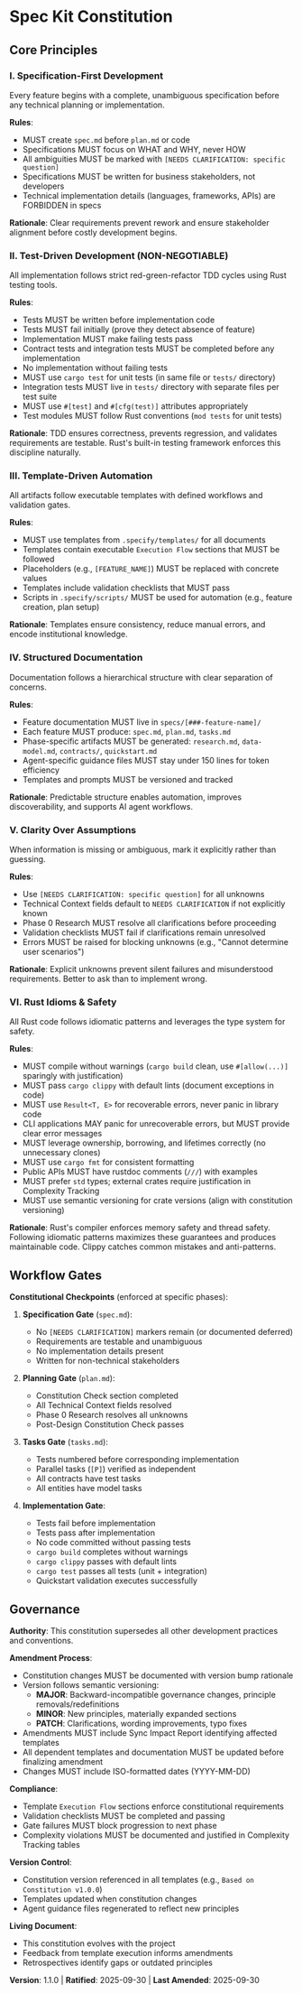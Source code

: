 <!--
SYNC IMPACT REPORT
==================
Version Change: 1.0.0 → 1.1.0
Date: 2025-09-30

Modified Principles:
- EXPANDED: II. Test-Driven Development - Added Rust-specific testing requirements (cargo test, integration tests)
- NEW: VI. Rust Idioms & Safety - Added Rust-specific development standards

Added Sections:
- Principle VI: Rust Idioms & Safety (Rust-specific requirements)

Removed Sections:
- None

Templates Requiring Updates:
✅ .specify/templates/plan-template.md - Updated (constitution version reference v2.1.1 → v1.1.0)
✅ .specify/templates/spec-template.md - Aligned (language-agnostic)
✅ .specify/templates/tasks-template.md - Aligned (supports cargo commands)
✅ .specify/templates/agent-file-template.md - Aligned (will extract Rust commands)
✅ .github/prompts/*.prompt.md - Aligned (language-agnostic workflow)

Follow-up TODOs:
- None
-->

# Spec Kit Constitution

## Core Principles

### I. Specification-First Development

Every feature begins with a complete, unambiguous specification before any technical planning or implementation.

**Rules**:
- MUST create `spec.md` before `plan.md` or code
- Specifications MUST focus on WHAT and WHY, never HOW
- All ambiguities MUST be marked with `[NEEDS CLARIFICATION: specific question]`
- Specifications MUST be written for business stakeholders, not developers
- Technical implementation details (languages, frameworks, APIs) are FORBIDDEN in specs

**Rationale**: Clear requirements prevent rework and ensure stakeholder alignment before costly development begins.

### II. Test-Driven Development (NON-NEGOTIABLE)

All implementation follows strict red-green-refactor TDD cycles using Rust testing tools.

**Rules**:
- Tests MUST be written before implementation code
- Tests MUST fail initially (prove they detect absence of feature)
- Implementation MUST make failing tests pass
- Contract tests and integration tests MUST be completed before any implementation
- No implementation without failing tests
- MUST use `cargo test` for unit tests (in same file or `tests/` directory)
- Integration tests MUST live in `tests/` directory with separate files per test suite
- MUST use `#[test]` and `#[cfg(test)]` attributes appropriately
- Test modules MUST follow Rust conventions (`mod tests` for unit tests)

**Rationale**: TDD ensures correctness, prevents regression, and validates requirements are testable. Rust's built-in testing framework enforces this discipline naturally.

### III. Template-Driven Automation

All artifacts follow executable templates with defined workflows and validation gates.

**Rules**:
- MUST use templates from `.specify/templates/` for all documents
- Templates contain executable `Execution Flow` sections that MUST be followed
- Placeholders (e.g., `[FEATURE_NAME]`) MUST be replaced with concrete values
- Templates include validation checklists that MUST pass
- Scripts in `.specify/scripts/` MUST be used for automation (e.g., feature creation, plan setup)

**Rationale**: Templates ensure consistency, reduce manual errors, and encode institutional knowledge.

### IV. Structured Documentation

Documentation follows a hierarchical structure with clear separation of concerns.

**Rules**:
- Feature documentation MUST live in `specs/[###-feature-name]/`
- Each feature MUST produce: `spec.md`, `plan.md`, `tasks.md`
- Phase-specific artifacts MUST be generated: `research.md`, `data-model.md`, `contracts/`, `quickstart.md`
- Agent-specific guidance files MUST stay under 150 lines for token efficiency
- Templates and prompts MUST be versioned and tracked

**Rationale**: Predictable structure enables automation, improves discoverability, and supports AI agent workflows.

### V. Clarity Over Assumptions

When information is missing or ambiguous, mark it explicitly rather than guessing.

**Rules**:
- Use `[NEEDS CLARIFICATION: specific question]` for all unknowns
- Technical Context fields default to `NEEDS CLARIFICATION` if not explicitly known
- Phase 0 Research MUST resolve all clarifications before proceeding
- Validation checklists MUST fail if clarifications remain unresolved
- Errors MUST be raised for blocking unknowns (e.g., "Cannot determine user scenarios")

**Rationale**: Explicit unknowns prevent silent failures and misunderstood requirements. Better to ask than to implement wrong.

### VI. Rust Idioms & Safety

All Rust code follows idiomatic patterns and leverages the type system for safety.

**Rules**:
- MUST compile without warnings (`cargo build` clean, use `#[allow(...)]` sparingly with justification)
- MUST pass `cargo clippy` with default lints (document exceptions in code)
- MUST use `Result<T, E>` for recoverable errors, never panic in library code
- CLI applications MAY panic for unrecoverable errors, but MUST provide clear error messages
- MUST leverage ownership, borrowing, and lifetimes correctly (no unnecessary clones)
- MUST use `cargo fmt` for consistent formatting
- Public APIs MUST have rustdoc comments (`///`) with examples
- MUST prefer `std` types; external crates require justification in Complexity Tracking
- MUST use semantic versioning for crate versions (align with constitution versioning)

**Rationale**: Rust's compiler enforces memory safety and thread safety. Following idiomatic patterns maximizes these guarantees and produces maintainable code. Clippy catches common mistakes and anti-patterns.

## Workflow Gates

**Constitutional Checkpoints** (enforced at specific phases):

1. **Specification Gate** (`spec.md`):
   - No `[NEEDS CLARIFICATION]` markers remain (or documented deferred)
   - Requirements are testable and unambiguous
   - No implementation details present
   - Written for non-technical stakeholders

2. **Planning Gate** (`plan.md`):
   - Constitution Check section completed
   - All Technical Context fields resolved
   - Phase 0 Research resolves all unknowns
   - Post-Design Constitution Check passes

3. **Tasks Gate** (`tasks.md`):
   - Tests numbered before corresponding implementation
   - Parallel tasks (`[P]`) verified as independent
   - All contracts have test tasks
   - All entities have model tasks

4. **Implementation Gate**:
   - Tests fail before implementation
   - Tests pass after implementation
   - No code committed without passing tests
   - `cargo build` completes without warnings
   - `cargo clippy` passes with default lints
   - `cargo test` passes all tests (unit + integration)
   - Quickstart validation executes successfully

## Governance

**Authority**: This constitution supersedes all other development practices and conventions.

**Amendment Process**:
- Constitution changes MUST be documented with version bump rationale
- Version follows semantic versioning:
  - **MAJOR**: Backward-incompatible governance changes, principle removals/redefinitions
  - **MINOR**: New principles, materially expanded sections
  - **PATCH**: Clarifications, wording improvements, typo fixes
- Amendments MUST include Sync Impact Report identifying affected templates
- All dependent templates and documentation MUST be updated before finalizing amendment
- Changes MUST include ISO-formatted dates (YYYY-MM-DD)

**Compliance**:
- Template `Execution Flow` sections enforce constitutional requirements
- Validation checklists MUST be completed and passing
- Gate failures MUST block progression to next phase
- Complexity violations MUST be documented and justified in Complexity Tracking tables

**Version Control**:
- Constitution version referenced in all templates (e.g., `Based on Constitution v1.0.0`)
- Templates updated when constitution changes
- Agent guidance files regenerated to reflect new principles

**Living Document**:
- This constitution evolves with the project
- Feedback from template execution informs amendments
- Retrospectives identify gaps or outdated principles

**Version**: 1.1.0 | **Ratified**: 2025-09-30 | **Last Amended**: 2025-09-30